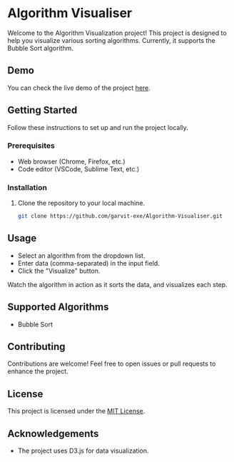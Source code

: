 # Algorithm Visualiser

Welcome to the Algorithm Visualization project! This project is designed to help you visualize various sorting algorithms. Currently, it supports the Bubble Sort algorithm.

## Demo
You can check the live demo of the project [here](https://garvit-exe.github.io/Algorithm-Visualiser).

## Getting Started

Follow these instructions to set up and run the project locally.

### Prerequisites

- Web browser (Chrome, Firefox, etc.)
- Code editor (VSCode, Sublime Text, etc.)

### Installation

1. Clone the repository to your local machine.

   ```bash
   git clone https://github.com/garvit-exe/Algorithm-Visualiser.git

## Usage

- Select an algorithm from the dropdown list.
- Enter data (comma-separated) in the input field.
- Click the "Visualize" button.

Watch the algorithm in action as it sorts the data, and visualizes each step.

## Supported Algorithms

- Bubble Sort

## Contributing
Contributions are welcome! Feel free to open issues or pull requests to enhance the project.

## License
This project is licensed under the [MIT License](LICENSE).

## Acknowledgements

- The project uses D3.js for data visualization.
